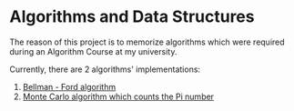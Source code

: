 Algorithms and Data Structures
===========================

The reason of this project is to memorize algorithms which were required during an Algorithm Course at my university. 

Currently, there are 2 algorithms' implementations:

1. [Bellman - Ford algorithm](https://github.com/mmBs/AlgorithmsAndDataStructures/tree/master/BellmanFordAlgorithm)
2. [Monte Carlo algorithm which counts the Pi number](https://github.com/mmBs/AlgorithmsAndDataStructures/tree/master/MonteCarloAlgorithmPi)
